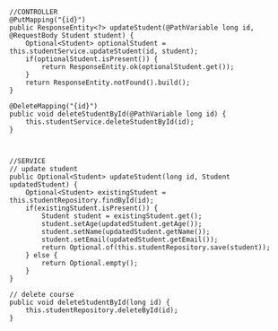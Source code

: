     //CONTROLLER
    @PutMapping("{id}")
    public ResponseEntity<?> updateStudent(@PathVariable long id, @RequestBody Student student) {
        Optional<Student> optionalStudent = this.studentService.updateStudent(id, student);
        if(optionalStudent.isPresent()) {
            return ResponseEntity.ok(optionalStudent.get());
        }
        return ResponseEntity.notFound().build();
    }

    @DeleteMapping("{id}")
    public void deleteStudentById(@PathVariable long id) {
        this.studentService.deleteStudentById(id);
    }



    //SERVICE
    // update student
    public Optional<Student> updateStudent(long id, Student updatedStudent) {
        Optional<Student> existingStudent = this.studentRepository.findById(id);
        if(existingStudent.isPresent()) {
            Student student = existingStudent.get();
            student.setAge(updatedStudent.getAge());
            student.setName(updatedStudent.getName());
            student.setEmail(updatedStudent.getEmail());
            return Optional.of(this.studentRepository.save(student));
        } else {
            return Optional.empty();
        }
    }

    // delete course
    public void deleteStudentById(long id) {
        this.studentRepository.deleteById(id);
    }
